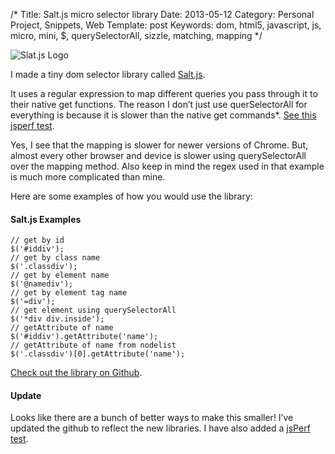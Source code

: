 /*
Title: Salt.js micro selector library
Date: 2013-05-12
Category: Personal Project, Snippets, Web
Template: post
Keywords: dom, html5, javascript, js, micro, mini, $, querySelectorAll, sizzle, matching, mapping
*/

<div class="center">
  <img src="http://ohdoylerules.com/content/images/slatjs.png" alt="Slat.js Logo">
</div>

I made a tiny dom selector library called [Salt.js](https://github.com/james2doyle/saltjs "james2doyle/saltjs").

It uses a regular expression to map different queries you pass through it to their native get functions. The reason I don’t just use querSelectorAll for everything is because it is slower than the native get commands*. [See this jsperf test](http://jsperf.com/getelementbyid-vs-queryselector/11).

Yes, I see that the mapping is slower for newer versions of Chrome. But, almost every other browser and device is slower using querySelectorAll over the mapping method. Also keep in mind the regex used in that example is much more complicated than mine.

Here are some examples of how you would use the library:

#### Salt.js Examples

    // get by id
    $('#iddiv');
    // get by class name
    $('.classdiv');
    // get by element name
    $('@namediv');
    // get by element tag name
    $('=div');
    // get element using querySelectorAll
    $('*div div.inside');
    // getAttribute of name
    $('#iddiv').getAttribute('name');
    // getAttribute of name from nodelist
    $('.classdiv')[0].getAttribute('name');

[Check out the library on Github](https://github.com/james2doyle/saltjs "james2doyle/saltjs").

#### Update

Looks like there are a bunch of better ways to make this smaller! I’ve updated the github to reflect the new libraries. I have also added a [jsPerf test](http://jsperf.com/micro-selector-libraries).